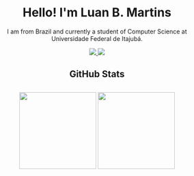 
<h1 align="center">Hello! I'm Luan B. Martins</h1>
<p align="center">
  I am from Brazil and currently a student of Computer Science at Universidade Federal de Itajubá.
 <p/>
<p align="center">
  <a href="mailto:carlosbm.luan@gmail.com?
    subject=MessageTitle&amp;
    body=Message Content">
    <img src="https://img.shields.io/static/v1?label=Gmail&message=carlosbm.luan@gmail.com&color=EA4335&style=for-the-badge&logo=Gmail">
  </a>
  <a href="https://www.linkedin.com/in/luanbmartins/">
    <img src="https://img.shields.io/static/v1?label=LinkedIn&message=Luan%20Martins&color=0077B5&style=for-the-badge&logo=LinkedIn">
  </a>
</p>

  
<h2 align="center"> GitHub Stats <h2/>
<p align="center">
<img height="180em" src="https://github-readme-stats.vercel.app/api?username=LuanBMartins&show_icons=true&theme=dracula&include_all_commits=true&count_private=true"/>
  <img height="180em" src="https://github-readme-stats.vercel.app/api/top-langs/?username=LuanBMartins&layout=compact&langs_count=7&theme=dracula"/>
<p/>
